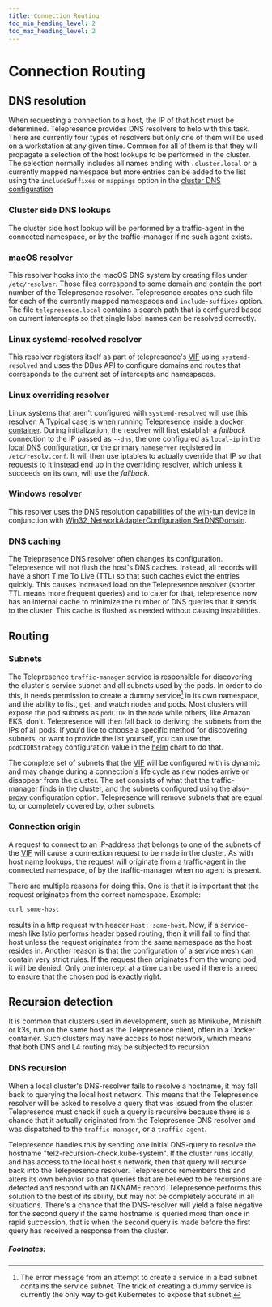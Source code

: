 ```yaml
---
title: Connection Routing
toc_min_heading_level: 2
toc_max_heading_level: 2
---
```


# Connection Routing

## DNS resolution
When requesting a connection to a host, the IP of that host must be determined. Telepresence provides DNS resolvers to help with this task. There are currently four types of resolvers but only one of them will be used on a workstation at any given time. Common for all of them is that they will propagate a selection of the host lookups to be performed in the cluster. The selection normally includes all names ending with `.cluster.local` or a currently mapped namespace but more entries can be added to the list using the `includeSuffixes` or `mappings` option in the
[cluster DNS configuration](config.md#dns) 

### Cluster side DNS lookups
The cluster side host lookup will be performed by a traffic-agent in the connected namespace, or by the traffic-manager if no such agent exists.

### macOS resolver
This resolver hooks into the macOS DNS system by creating files under `/etc/resolver`. Those files correspond to some domain and contain the port number of the Telepresence resolver. Telepresence creates one such file for each of the currently mapped namespaces and `include-suffixes` option. The file `telepresence.local` contains a search path that is configured based on current intercepts so that single label names can be resolved correctly.

### Linux systemd-resolved resolver
This resolver registers itself as part of telepresence's [VIF](tun-device.md) using `systemd-resolved` and uses the DBus API to configure domains and routes that corresponds to the current set of intercepts and namespaces.

### Linux overriding resolver
Linux systems that aren't configured with `systemd-resolved` will use this resolver. A Typical case is when running Telepresence [inside a docker container](inside-container.md). During initialization, the resolver will first establish a _fallback_ connection to the IP passed as `--dns`, the one configured as `local-ip` in the [local DNS configuration](config.md#dns), or the primary `nameserver` registered in `/etc/resolv.conf`. It will then use iptables to actually override that IP so that requests to it instead end up in the overriding resolver, which unless it succeeds on its own, will use the _fallback_.

### Windows resolver
This resolver uses the DNS resolution capabilities of the [win-tun](https://www.wintun.net/) device in conjunction with [Win32_NetworkAdapterConfiguration SetDNSDomain](https://docs.microsoft.com/en-us/powershell/scripting/samples/performing-networking-tasks?view=powershell-7.2#assigning-the-dns-domain-for-a-network-adapter).

### DNS caching
The Telepresence DNS resolver often changes its configuration. Telepresence will not flush the host's DNS caches. Instead, all records will have a short Time To Live (TTL) so that such caches evict the entries quickly. This causes increased load on the Telepresence resolver (shorter TTL means more frequent queries) and to cater for that, telepresence now has an internal cache to minimize the number of DNS queries that it sends to the cluster. This cache is flushed as needed without causing instabilities.

## Routing

### Subnets
The Telepresence `traffic-manager` service is responsible for discovering the cluster's service subnet and all subnets used by the pods. In order to do this, it needs permission to create a dummy service[^1] in its own namespace, and the ability to list, get, and watch nodes and pods. Most clusters will expose the pod subnets as `podCIDR` in the `Node` while others, like Amazon EKS, don't. Telepresence will then fall back to deriving the subnets from the IPs of all pods. If you'd like to choose a specific method for discovering subnets, or want to provide the list yourself, you can use the `podCIDRStrategy` configuration value in the [helm](../install/manager.md) chart to do that.

The complete set of subnets that the [VIF](tun-device.md) will be configured with is dynamic and may change during a connection's life cycle as new nodes arrive or disappear from the cluster. The set consists of what that the traffic-manager finds in the cluster, and the subnets configured using the [also-proxy](config.md#alsoproxysubnets) configuration option. Telepresence will remove subnets that are equal to, or completely covered by, other subnets.

### Connection origin
A request to connect to an IP-address that belongs to one of the subnets of the [VIF](tun-device.md) will cause a connection request to be made in the cluster. As with host name lookups, the request will originate from a traffic-agent in the connected namespace, of by the traffic-manager when no agent is present.

There are multiple reasons for doing this. One is that it is important that the request originates from the correct namespace. Example:

```bash
curl some-host
```
results in a http request with header `Host: some-host`. Now, if a service-mesh like Istio performs header based routing, then it will fail to find that host unless the request originates from the same namespace as the host resides in. Another reason is that the configuration of a service mesh can contain very strict rules. If the request then originates from the wrong pod, it will be denied. Only one intercept at a time can be used if there is a need to ensure that the chosen pod is exactly right.

## Recursion detection
It is common that clusters used in development, such as Minikube, Minishift or k3s, run on the same host as the Telepresence client, often in a Docker container. Such clusters may have access to host network, which means that both DNS and L4 routing may be subjected to recursion.

### DNS recursion
When a local cluster's DNS-resolver fails to resolve a hostname, it may fall back to querying the local host network. This means that the Telepresence resolver will be asked to resolve a query that was issued from the cluster. Telepresence must check if such a query is recursive because there is a chance that it actually originated from the Telepresence DNS resolver and was dispatched to the `traffic-manager`, or a `traffic-agent`.

Telepresence handles this by sending one initial DNS-query to resolve the hostname "tel2-recursion-check.kube-system". If the cluster runs locally, and has access to the local host's network, then that query will recurse back into the Telepresence resolver. Telepresence remembers this and alters its own behavior so that queries that are believed to be recursions are detected and respond with an NXNAME record. Telepresence performs this solution to the best of its ability, but may not be completely accurate in all situations. There's a chance that the DNS-resolver will yield a false negative for the second query if the same hostname is queried more than once in rapid succession, that is when the second query is made before the first query has received a response from the cluster.

##### Footnotes:
[^1]: The error message from an attempt to create a service in a bad subnet contains the service subnet. The trick of creating a dummy service is currently the only way to get Kubernetes to expose that subnet.
